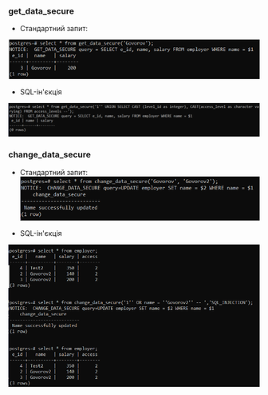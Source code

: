 ### get_data_secure

- Стандартний запит:

![Alt text](./images/secure_normal_get_data.png)

- SQL-ін'єкція

![Alt text](./images/failed_injection_get_data.png)

### change_data_secure

- Стандартний запит:
  ![Alt text](./images/secure_change_data.png)

- SQL-ін'єкція

![Alt text](./images/failed_injection_change_data.png)
